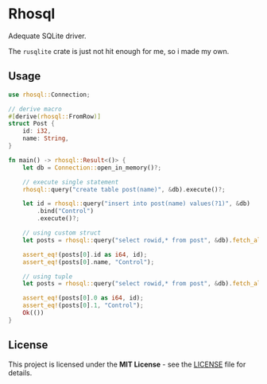 # Rhosql

Adequate SQLite driver.

The `rusqlite` crate is just not hit enough for me, so i made my own.

## Usage

```rust
use rhosql::Connection;

// derive macro
#[derive(rhosql::FromRow)]
struct Post {
    id: i32,
    name: String,
}

fn main() -> rhosql::Result<()> {
    let db = Connection::open_in_memory()?;

    // execute single statement
    rhosql::query("create table post(name)", &db).execute()?;

    let id = rhosql::query("insert into post(name) values(?1)", &db)
        .bind("Control")
        .execute()?;

    // using custom struct
    let posts = rhosql::query("select rowid,* from post", &db).fetch_all::<Post>()?;

    assert_eq!(posts[0].id as i64, id);
    assert_eq!(posts[0].name, "Control");

    // using tuple
    let posts = rhosql::query("select rowid,* from post", &db).fetch_all::<(i32, String)>()?;

    assert_eq!(posts[0].0 as i64, id);
    assert_eq!(posts[0].1, "Control");
    Ok(())
}
```

## License
This project is licensed under the **MIT License** - see the [LICENSE](LICENSE) file for details.

